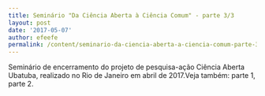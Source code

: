 ```yaml
---
title: Seminário "Da Ciência Aberta à Ciência Comum" - parte 3/3
layout: post
date: '2017-05-07'
author: efeefe
permalink: /content/seminario-da-ciencia-aberta-a-ciencia-comum-parte-33/
---
```


Seminário de encerramento do projeto de pesquisa-ação Ciência Aberta Ubatuba, realizado no Rio de Janeiro em abril de 2017.Veja também: parte 1, parte 2.